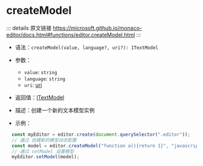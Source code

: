 # createModel
        
::: details 原文链接
https://microsoft.github.io/monaco-editor/docs.html#functions/editor.createModel.html
:::


- 语法：`createModel(value, language?, uri?): ITextModel`

- 参数：
  - `value`: `string`
  - `language`: `string`
  - `uri`: [uri](/api/Uri.md)

- 返回值：[ITextModel](/api/editor/ITextModel.md)

- 描述：创建一个新的文本模型实例

- 示例：

```js
  const myEditor = editor.create(document.querySelector(".editor"));
  // 通过 创建新的模型动态配置
  const model = editor.createModel("function a(){return 1}", "javascript");
  // 通过 setModel 设置模型
  myEditor.setModel(model);
```
